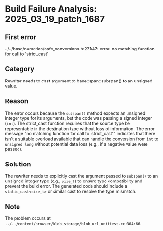 # Build Failure Analysis: 2025_03_19_patch_1687

## First error

../../base/numerics/safe_conversions.h:271:47: error: no matching function for call to 'strict_cast'

## Category
Rewriter needs to cast argument to base::span::subspan() to an unsigned value.

## Reason
The error occurs because the `subspan()` method expects an unsigned integer type for its arguments, but the code was passing a signed integer (`int`). The strict_cast function requires that the source type be representable in the destination type without loss of information. The error message "no matching function for call to 'strict_cast'" indicates that there isn't a suitable overload available that can handle the conversion from `int` to `unsigned long` without potential data loss (e.g., if a negative value were passed).

## Solution
The rewriter needs to explicitly cast the argument passed to `subspan()` to an unsigned integer type (e.g., `size_t`) to ensure type compatibility and prevent the build error. The generated code should include a `static_cast<size_t>` or similar cast to resolve the type mismatch.

## Note
The problem occurs at `../../content/browser/blob_storage/blob_url_unittest.cc:304:66`.